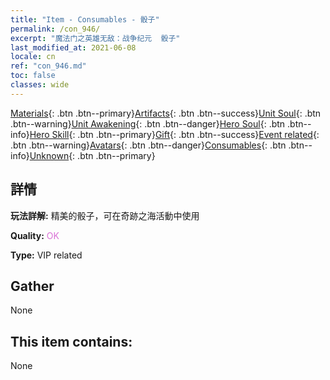 ```yaml
---
title: "Item - Consumables - 骰子"
permalink: /con_946/
excerpt: "魔法门之英雄无敌：战争纪元  骰子"
last_modified_at: 2021-06-08
locale: cn
ref: "con_946.md"
toc: false
classes: wide
---
```

 [Materials](/ItemsCN/){: .btn .btn--primary}[Artifacts](/ItemsCN/Artifacts/){: .btn .btn--success}[Unit Soul](/ItemsCN/UnitSoul/){: .btn .btn--warning}[Unit Awakening](/ItemsCN/UnitAwakening/){: .btn .btn--danger}[Hero Soul](/ItemsCN/HeroSoul/){: .btn .btn--info}[Hero Skill](/ItemsCN/HeroSkill/){: .btn .btn--primary}[Gift](/ItemsCN/Gift/){: .btn .btn--success}[Event related](/ItemsCN/Events/){: .btn .btn--warning}[Avatars](/ItemsCN/Avatars/){: .btn .btn--danger}[Consumables](/ItemsCN/Consumables/){: .btn .btn--info}[Unknown](/ItemsCN/Unknown/){: .btn .btn--primary}

## 詳情
 **玩法詳解:** 精美的骰子，可在奇跡之海活動中使用

 **Quality:** <span style="color: #DA70D6">OK</span>

 **Type:** VIP related

## Gather

  None

## This item contains:

  None


